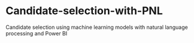 # Candidate-selection-with-PNL
Candidate selection using machine learning models with natural language processing and Power BI
